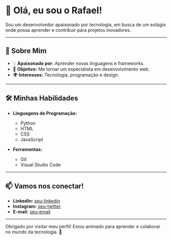 # 👋 Olá, eu sou o Rafael!

Sou um desenvolvedor apaixonado por tecnologia, em busca de um estágio onde possa aprender e contribuir para projetos inovadores.

---

## 🌟 Sobre Mim

- 💡 **Apaixonado por:** Aprender novas linguagens e frameworks.
- 🎯 **Objetivo:** Me tornar um especialista em desenvolvimento web.
- 🌍 **Interesses:** Tecnologia, programação e design.

---

## 🛠️ Minhas Habilidades

- **Linguagens de Programação:**  
  - Python
  - HTML
  - CSS
  - JavaScript

- **Ferramentas:**  
  - Git
  - Visual Studio Code

---

## 📫 Vamos nos conectar!

- **LinkedIn:** [seu-linkedin]([link-do-linkedin](https://www.linkedin.com/in/rafael-alves-3b5a59330/))
- **Instagram:** [seu-twitter](https://www.instagram.com/rafinha_.01._/)
- **E-mail:** [seu-email]([rafatrabalhos192@gmail.com](https://mail.google.com/mail/u/0/#inbox))

---

Obrigado por visitar meu perfil! Estou animado para aprender e colaborar no mundo da tecnologia. 🚀
